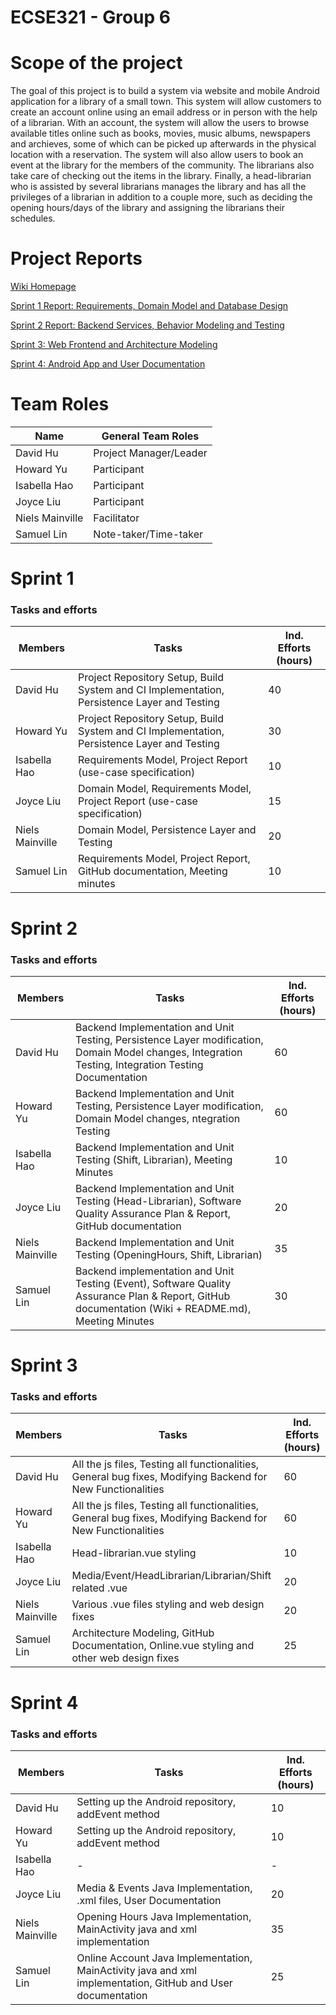 # ECSE321 - Group 6 #

# Scope of the project #

The goal of this project is to build a system via website and mobile Android application for a library of a small town. This system will allow customers to create an account online using an email address or in person with the help of a librarian. With an account, the system will allow the users to browse available titles online such as books, movies, music albums, newspapers and archieves, some of which can be picked up afterwards in the physical location with a reservation. The system will also allow users to book an event at the library for the members of the community. The librarians also take care of checking out the items in the library. Finally, a head-librarian who is assisted by several librarians manages the library and has all the privileges of a librarian in addition to a couple more, such as deciding the opening hours/days of the library and assigning the librarians their schedules.      

# Project Reports #

[Wiki Homepage](https://github.com/McGill-ECSE321-Fall2021/project-group-06/wiki)

[Sprint 1 Report: Requirements, Domain Model and Database Design](https://github.com/McGill-ECSE321-Fall2021/project-group-06/wiki/Sprint-1:-Requirements,-Domain-Model,-and-Database-Design)

[Sprint 2 Report: Backend Services, Behavior Modeling and Testing](https://github.com/McGill-ECSE321-Fall2021/project-group-06/wiki/Sprint-2---Backend-Services,-Behavior-Modeling,-and-Testing)

[Sprint 3: Web Frontend and Architecture Modeling](https://github.com/McGill-ECSE321-Fall2021/project-group-06/wiki/Sprint-3:-Web-Frontend-and-Architecture-Modeling)

[Sprint 4: Android App and User Documentation](https://github.com/McGill-ECSE321-Fall2021/project-group-06/wiki/Sprint-4:-Android-App-and-User-Documentation)

# Team Roles #

|Name            | General Team Roles      |
|----------------|-------------------------|
|David Hu        |Project Manager/Leader   |
|Howard Yu       |Participant              |
|Isabella Hao    |Participant              |
|Joyce Liu       |Participant              |
|Niels Mainville |Facilitator              |
|Samuel Lin      |Note-taker/Time-taker    |

# Sprint 1 #

### Tasks and efforts ###

|Members         | Tasks | Ind. Efforts (hours) |
|----------------|-------|---|
|David Hu        |Project Repository Setup, Build System and CI Implementation, Persistence Layer and Testing  |40 |
|Howard Yu       |Project Repository Setup, Build System and CI Implementation, Persistence Layer and Testing  |30 |
|Isabella Hao    |Requirements Model, Project Report (use-case specification) |10 |
|Joyce Liu       |Domain Model, Requirements Model, Project Report (use-case specification) |15 |
|Niels Mainville |Domain Model, Persistence Layer and Testing   |20 |
|Samuel Lin      |Requirements Model, Project Report, GitHub documentation, Meeting minutes  |10 |

# Sprint 2 #

### Tasks and efforts ###

|Members         | Tasks | Ind. Efforts (hours) |
|----------------|------|----|
|David Hu        |Backend Implementation and Unit Testing, Persistence Layer modification, Domain Model changes, Integration Testing, Integration Testing Documentation |60|
|Howard Yu       |Backend Implementation and Unit Testing, Persistence Layer modification, Domain Model changes, ntegration Testing  |60    |
|Isabella Hao    |Backend Implementation and Unit Testing (Shift, Librarian), Meeting Minutes   |10    |
|Joyce Liu       |Backend Implementation and Unit Testing (Head-Librarian), Software Quality Assurance Plan & Report, GitHub documentation  |20    |
|Niels Mainville |Backend Implementation and Unit Testing (OpeningHours, Shift, Librarian)  |35    |
|Samuel Lin      |Backend implementation and Unit Testing (Event), Software Quality Assurance Plan & Report, GitHub documentation (Wiki + README.md), Meeting Minutes   |30  |

# Sprint 3 #

### Tasks and efforts ###

|Members         | Tasks | Ind. Efforts (hours) |
|----------------|------|----|
|David Hu        |All the js files, Testing all functionalities, General bug fixes, Modifying Backend for New Functionalities |60    |
|Howard Yu       |All the js files, Testing all functionalities, General bug fixes, Modifying Backend for New Functionalities |60    |
|Isabella Hao    |Head-librarian.vue styling |10    |
|Joyce Liu       |Media/Event/HeadLibrarian/Librarian/Shift related .vue |20    |
|Niels Mainville |Various .vue files styling and web design fixes |20    |
|Samuel Lin      |Architecture Modeling, GitHub Documentation, Online.vue styling and other web design fixes |25    |

# Sprint 4 #

### Tasks and efforts ###

|Members | Tasks | Ind. Efforts (hours) |
|---|---|---|
| David Hu | Setting up the Android repository, addEvent method | 10 |
| Howard Yu | Setting up the Android repository, addEvent method | 10 |
| Isabella Hao | - | - |
| Joyce Liu | Media & Events Java Implementation, .xml files, User Documentation | 20 |
| Niels Mainville | Opening Hours Java Implementation, MainActivity java and xml implementation | 35 |
| Samuel Lin | Online Account Java Implementation, MainActivity java and xml implementation, GitHub and User documentation | 25 | 
